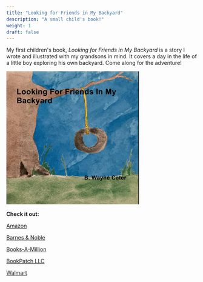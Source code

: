 ```yaml
---
title: "Looking for Friends in My Backyard"
description: "A small child's book!"
weight: 1
draft: false
---
```


My first children's book, _Looking for Friends in My Backyard_ is a story I wrote and illustrated with my grandsons in mind. It covers a day in the life of a little boy exploring his own backyard. Come along for the adventure!


![Looking for Friends In My Backyard alt ><](/images/lookingforfriendscover.jpg)

**Check it out:**

[Amazon](https://www.amazon.com/Looking-Friends-Backyard-Wayne-Cater/dp/1637908857/ref=sr_1_1?crid=2ZUX8QWPHMWBH&dchild=1&keywords=looking+for+friends+in+my+backyard&qid=1632444167&s=books&sprefix=looking+for+friends%2Cstripbooks%2C177&sr=1-1)

[Barnes & Noble](https://www.barnesandnoble.com/w/looking-for-friends-in-my-backyard-b-wayne-cater/1139390321?ean=9781637908853)

[Books-A-Million](https://www.booksamillion.com/p/Looking-Friends-My-Backyard/B-Wayne-Cater/9781637908853?id=8313055393433)

[BookPatch LLC](https://app.thebookpatch.com/BookStore/looking-for-friends-in-my-backyard/fb255963-d021-4616-9934-cecdd54fca63?isbn=9781637908853)

[Walmart](https://www.walmart.com/ip/Looking-For-Friends-In-My-Backyard-Paperback-9781637908853/416137434)